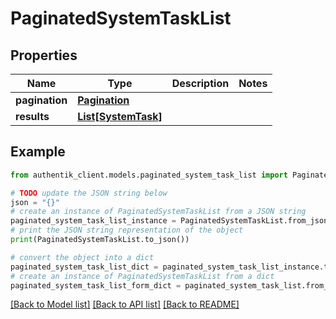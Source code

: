 # PaginatedSystemTaskList


## Properties

Name | Type | Description | Notes
------------ | ------------- | ------------- | -------------
**pagination** | [**Pagination**](Pagination.md) |  | 
**results** | [**List[SystemTask]**](SystemTask.md) |  | 

## Example

```python
from authentik_client.models.paginated_system_task_list import PaginatedSystemTaskList

# TODO update the JSON string below
json = "{}"
# create an instance of PaginatedSystemTaskList from a JSON string
paginated_system_task_list_instance = PaginatedSystemTaskList.from_json(json)
# print the JSON string representation of the object
print(PaginatedSystemTaskList.to_json())

# convert the object into a dict
paginated_system_task_list_dict = paginated_system_task_list_instance.to_dict()
# create an instance of PaginatedSystemTaskList from a dict
paginated_system_task_list_form_dict = paginated_system_task_list.from_dict(paginated_system_task_list_dict)
```
[[Back to Model list]](../README.md#documentation-for-models) [[Back to API list]](../README.md#documentation-for-api-endpoints) [[Back to README]](../README.md)


